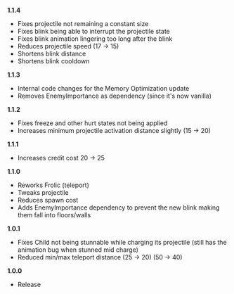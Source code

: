 **1.1.4**

- Fixes projectile not remaining a constant size
- Fixes blink being able to interrupt the projectile state
- Fixes blink animation lingering too long after the blink
- Reduces projectile speed (17 -> 15)
- Shortens blink distance
- Shortens blink cooldown

**1.1.3**

- Internal code changes for the Memory Optimization update
- Removes EnemyImportance as dependency (since it's now vanilla)

**1.1.2**

- Fixes freeze and other hurt states not being applied
- Increases minimum projectile activation distance slightly (15 -> 20)

**1.1.1**

- Increases credit cost 20 -> 25

**1.1.0**

- Reworks Frolic (teleport)
- Tweaks projectile
- Reduces spawn cost
- Adds EnemyImportance dependency to prevent the new blink making them fall into floors/walls

**1.0.1**

- Fixes Child not being stunnable while charging its projectile (still has the animation bug when stunned mid charge)
- Reduced min/max teleport distance (25 -> 20) (50 -> 40)

**1.0.0**

- Release
